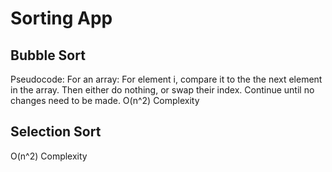 # Sorting App

## Bubble Sort
Pseudocode:
For an array:
For element i, compare it to the the next element in the array. Then either do nothing, or swap their index.
Continue until no changes need to be made.
O(n^2) Complexity 


## Selection Sort


O(n^2) Complexity 